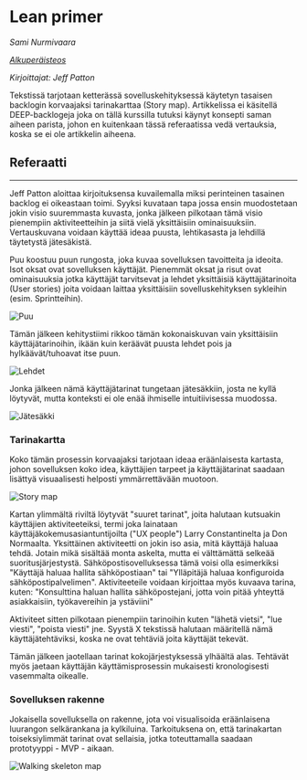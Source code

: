# Lean primer

_Sami Nurmivaara_

_[Alkuperäisteos](http://www.jpattonassociates.com/the-new-backlog/)_

_Kirjoittajat: Jeff Patton_

Tekstissä tarjotaan ketterässä sovelluskehityksessä käytetyn tasaisen backlogin korvaajaksi tarinakarttaa (Story map). Artikkelissa ei käsitellä DEEP-backlogeja joka on tällä kurssilla tutuksi käynyt konsepti saman aiheen parista, johon en kuitenkaan tässä referaatissa vedä vertauksia, koska se ei ole artikkelin aiheena.

## Referaatti
***

Jeff Patton aloittaa kirjoituksensa kuvailemalla miksi perinteinen tasainen backlog ei oikeastaan toimi. Syyksi kuvataan tapa jossa ensin muodostetaan jokin visio suuremmasta kuvasta, jonka jälkeen pilkotaan tämä visio pienempiin aktiviteetteihin ja siitä vielä yksittäisiin ominaisuuksiin. Vertauskuvana voidaan käyttää ideaa puusta, lehtikasasta ja lehdillä täytetystä jätesäkistä.

Puu koostuu puun rungosta, joka kuvaa sovelluksen tavoitteita ja ideoita. Isot oksat ovat sovelluksen käyttäjät. Pienemmät oksat ja risut ovat ominaisuuksia jotka käyttäjät tarvitsevat ja lehdet yksittäisiä käyttäjätarinoita (User stories) joita voidaan laittaa yksittäisiin sovelluskehityksen sykleihin (esim. Sprintteihin).

![Puu](http://www.jpattonassociates.com/wp-content/uploads/2008/10/fall_tree.jpg)

Tämän jälkeen kehitystiimi rikkoo tämän kokonaiskuvan vain yksittäisiin käyttäjätarinoihin, ikään kuin keräävät puusta lehdet pois ja hylkäävät/tuhoavat itse puun.

![Lehdet](http://www.jpattonassociates.com/wp-content/uploads/2008/10/pile_of_leaves.jpg)

Jonka jälkeen nämä käyttäjätarinat tungetaan jätesäkkiin, josta ne kyllä löytyvät, mutta konteksti ei ole enää ihmiselle intuitiivisessa muodossa.

![Jätesäkki](http://www.jpattonassociates.com/wp-content/uploads/2008/10/trash_bag.jpg)

### Tarinakartta

Koko tämän prosessin korvaajaksi tarjotaan ideaa eräänlaisesta kartasta, johon sovelluksen koko idea, käyttäjien tarpeet ja käyttäjätarinat saadaan lisättyä visuaalisesti helposti ymmärrettävään muotoon.

![Story map](http://www.jpattonassociates.com/wp-content/uploads/2008/10/story_map_diagram.png)

Kartan ylimmältä riviltä löytyvät "suuret tarinat", joita halutaan kutsuakin käyttäjien aktiviteeteiksi, termi joka lainataan käyttäjäkokemusasiantuntijoilta ("UX people") Larry Constantinelta ja Don Normaalta. Yksittäinen aktiviteetti on jokin iso asia, mitä käyttäjä haluaa tehdä. Jotain mikä sisältää monta askelta, mutta ei välttämättä selkeää suoritusjärjestystä. Sähköpostisovelluksessa tämä voisi olla esimerkiksi "Käyttäjä haluaa hallita sähköpostiaan" tai "Ylläpitäjä haluaa konfiguroida sähköpostipalvelimen". Aktiviteeteile voidaan kirjoittaa myös kuvaava tarina, kuten: "Konsulttina haluan hallita sähköpostejani, jotta voin pitää yhteyttä asiakkaisiin, työkavereihin ja ystäviini"

Aktiviteet sitten pilkotaan pienempiin tarinoihin kuten "lähetä vietsi", "lue viesti", "poista viesti" jne. Syystä X tekstissä halutaan määritellä nämä käyttäjätehtäviksi, koska ne ovat tehtäviä joita käyttäjät tekevät.

Tämän jälkeen jaotellaan tarinat kokojärjestyksessä ylhäältä alas. Tehtävät myös jaetaan käyttäjän käyttämisprosessin mukaisesti kronologisesti vasemmalta oikealle.

### Sovelluksen rakenne

Jokaisella sovelluksella on rakenne, jota voi visualisoida eräänlaisena luurangon selkärankana ja kylkiluina. Tarkoituksena on, että tarinakartan toiseksiylimmät tarinat ovat sellaisia, jotka toteuttamalla saadaan prototyyppi - MVP - aikaan.

![Walking skeleton map](http://www.jpattonassociates.com/wp-content/uploads/2008/10/backbone_and_skeleton.png)